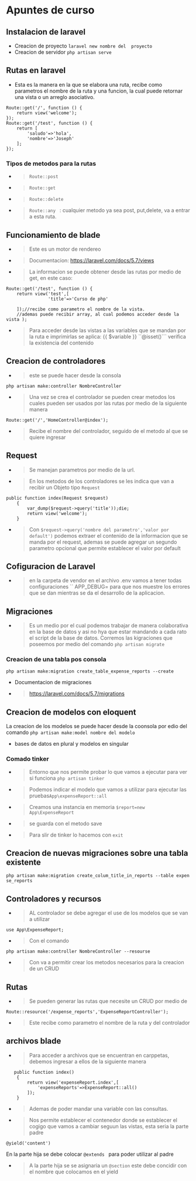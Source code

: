 # Apuntes de curso 
## Instalacion de laravel
* Creacion de proyecto ``laravel new nombre del  proyecto``
* Creacion de servidor 
``php artisan serve``
## Rutas en laravel
* Esta es la manera en la que se elabora una ruta, recibe como parametros el nombre de la ruta y una funcion, la cual puede retornar una vista o un arreglo asociativo.
```
Route::get('/', function () {
    return view('welcome');
});
Route::get('/test', function () {
    return [
        'saludo'=>'hola',
        'nombre'=>'Joseph'
    ];
});
```
###  Tipos de metodos para la rutas
* >```Route::post```
* >```Route::get```
* >```Route::delete```
* >```Route::any ``` : cualquier metodo ya sea post, put,delete, va a entrar a  esta ruta. 
## Funcionamiento de blade
* >Este es un motor de rendereo
* >Documentacion: https://laravel.com/docs/5.7/views
* >La informacion se puede obtener desde las rutas por medio de get, en este caso:
```
Route::get('/test', function () {
    return view('test',[
                'title'=>'Curso de php'

    ]);//recibe como parametro el nombre de la vista.
    //ademas puede recibir array, al cual podemos acceder desde la vista );

```
* >Para acceder desde las vistas a las variables que se mandan por la ruta e  imprimirlas se aplica: {{ $variable }}
 ``@isset()``` verifica la existencia del contenido
 ## Creacion de controladores
 * > este se puede hacer desde la consola
 ``` 
 php artisan make:controller NombreController
 ```
 * > Una vez se crea el controlador se pueden crear metodos los cuales pueden ser usados por las rutas por medio de la siguiente manera
 ```
 Route::get('/','HomeController@index');
 ```
 * >Recibe el nombre del controlador, seguido de el metodo al que se quiere ingresar
## Request
* > Se manejan parametros por medio de la url.
* > En los metodos de los controladores se les indica que van a recibir un Objeto tipo ```Request```
```
public function index(Request $request)
    {
        var_dump($request->query('title'));die;
        return view('welcome');
    }
```
* >Con ```$request->query('nombre del parametro','valor por default')``` podemos extraer el contenido de la informacion que se manda  por el request, ademas se puede agregar un segundo parametro opcional que permite establecer el valor por default
## Cofiguracion de Laravel
* > en la carpeta de vendor en el archivo .env vamos a tener todas configuraciones
`` APP_DEBUG= para que nos muestre los errores que se dan mientras se da el desarrollo de la aplicacion.
## Migraciones 
* > Es un medio por el cual podemos trabajar de manera colaborativa en la base de datos y asi no hya que estar mandando a cada rato el script de la base de datos.
Corremos las kigraciones que poseemos por medio del comando ```php artisan migrate```
### Creacion de una tabla pos consola
```
php artisan make:migration create_table_expense_reports --create  
```
* Documentacion de migraciones
* >https://laravel.com/docs/5.7/migrations
## Creacion de modelos con eloquent
La creacion de los modelos se puede hacer desde la coonsola por edio del comando 
```php artisan make:model nombre del modelo```
* bases de datos en plural y modelos en singular
### Comado tinker
* > Entorno que nos permite probar lo que vamos a ejecutar para ver si funciona ```php artisan tinker```
* > Podemos indicar el modelo que  vamos a utilizar para ejecutar las pruebas```App\expenseReport::all```
* >Creamos una instancia en memoria ```$report=new App\ExpenseReport```
* > se guarda con el metodo save
* > Para slir de tinker lo hacemos con ```exit```
## Creacion de nuevas migraciones sobre una tabla existente
```
php artisan make:migration create_colum_title_in_reports --table expen 
se_reports
```
## Controladores y  recursos
* > AL controlador se debe agregar el use de los modelos que se van a utilizar
```
use App\ExpenseReport;
```
* > Con el comando 
```
php artisan make:controller NombreController --resourse 
```
* >Con va a permitir crear los metodos necesarios para la creacion de un CRUD 
## Rutas
* >Se pueden generar las rutas que necesite un CRUD por medio de 
```
Route::resource('/expense_reports','ExpenseReportController');

```
* >Este recibe como parametro el nombre de la ruta y del controlador
## archivos blade
* > Para acceder a archivos que se encuentran en carppetas, debemos ingresar a ellos de la siguiente manera
```
   public function index()
    {
        return view('expenseReport.index',[
            'expenseReports'=>ExpenseReport::all()
        ]);
    }
```
* > Ademas de poder mandar una variable con las consultas.
 * >Nos permite establecer el contenedor donde se establecer el cogigo que vamos a cambiar seguun las vistas, esta seria la parte padre
 ```
 @yield('content')
 ```
 En la parte hija se debe colocar 
 ```@extends ``` para poder utilizar al padre 
 * >  A la parte hija se se asignaria un ```@section``` este debe concidir con el nombre que colocamos en el yield